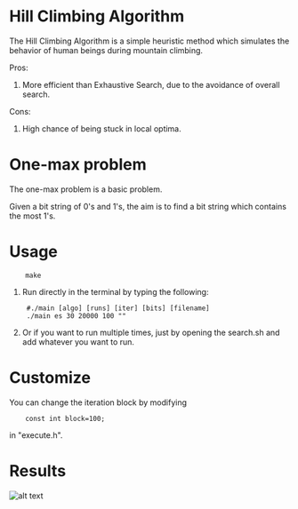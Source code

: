 # Hill Climbing Algorithm

The Hill Climbing Algorithm is a simple heuristic method which simulates the behavior of human beings during mountain climbing.

Pros:
1. More efficient than Exhaustive Search, due to the avoidance of overall search.

Cons:
1. High chance of being stuck in local optima.

# One-max problem

The one-max problem is a basic problem.

Given a bit string of  0's and 1's, the aim is to find a bit string which contains the most 1's.

# Usage

        make
1. Run directly in the terminal by typing the following:

        #./main [algo] [runs] [iter] [bits] [filename]
        ./main es 30 20000 100 ""
    
2. Or if you want to run multiple times, just by opening the search.sh and add whatever you want to run.  

# Customize

You can change the iteration block by modifying 

        const int block=100;
in "execute.h".

# Results

![alt text]()

